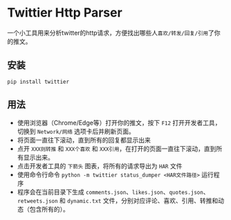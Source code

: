# Twittier Http Parser

一个小工具用来分析twitter的http请求，方便找出哪些人`喜欢/转发/回复/引用`了你的推文。

## 安装

```shell
pip install twittier
```

## 用法

- 使用浏览器（Chrome/Edge等）打开你的推文，按下 `F12` 打开开发者工具，切换到 `Network/网络` 选项卡后并刷新页面。
- 将页面一直往下滚动，直到所有的回复都显示出来
- 点开 `XXX则转推` 和 `XXX个喜欢` 和 `XXX引用`，在打开的页面一直往下滚动，直到所有显示出来。
- 点击开发者工具的 `下箭头` 图表，将所有的请求导出为 `HAR` 文件
- 使用命令行命令 `python -m twittier status_dumper <HAR文件路径>` 运行程序
- 程序会在当前目录下生成 `comments.json`、`likes.json`、`quotes.json`、`retweets.json` 和 `dynamic.txt` 文件，分别对应评论、喜欢、引用、转推和动态（包含所有的）。

